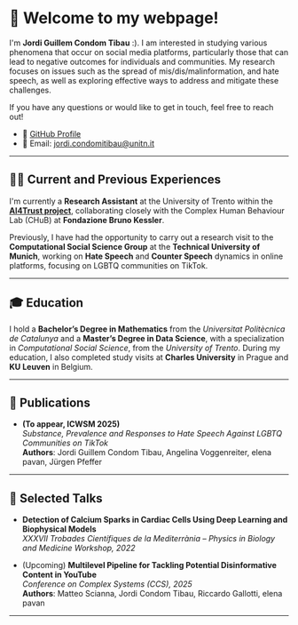 # 👋 Welcome to my webpage!

I'm **Jordi Guillem Condom Tibau** :). I am interested in studying various phenomena that occur on social media platforms, particularly those that can lead to negative outcomes for individuals and communities. My research focuses on issues such as the spread of mis/dis/malinformation, and hate speech, as well as exploring effective ways to address and mitigate these challenges. 


If you have any questions or would like to get in touch, feel free to reach out!
- 🔗 [GitHub Profile](https://github.com/JordiCondom)
- 📧 Email: jordi.condomitibau@unitn.it

---

## 👨‍💻 Current and Previous Experiences

I'm currently a **Research Assistant** at the University of Trento within the **[AI4Trust project](https://cordis.europa.eu/project/id/101070190)**, collaborating closely with the Complex Human Behaviour Lab (CHuB) at **Fondazione Bruno Kessler**.

Previously, I have had the opportunity to carry out a research visit to the **Computational Social Science Group** at the **Technical University of Munich**, working on **Hate Speech** and **Counter Speech** dynamics in online platforms, focusing on LGBTQ communities on TikTok.

---

## 🎓 Education

I hold a **Bachelor’s Degree in Mathematics** from the *Universitat Politècnica de Catalunya* and a **Master’s Degree in Data Science**, with a specialization in *Computational Social Science*, from the *University of Trento*. During my education, I also completed study visits at **Charles University** in Prague and **KU Leuven** in Belgium.

---

## 📄 Publications

- **(To appear, ICWSM 2025)**  
  *Substance, Prevalence and Responses to Hate Speech Against LGBTQ Communities on TikTok*  
  **Authors**: Jordi Guillem Condom Tibau, Angelina Voggenreiter, elena pavan, Jürgen Pfeffer

---

## 🎤 Selected Talks

- **Detection of Calcium Sparks in Cardiac Cells Using Deep Learning and Biophysical Models**  
  *XXXVII Trobades Científiques de la Mediterrània – Physics in Biology and Medicine Workshop, 2022*

- (Upcoming) **Multilevel Pipeline for Tackling Potential Disinformative Content in YouTube**  
  *Conference on Complex Systems (CCS), 2025*  
  **Authors**: Matteo Scianna, Jordi Condom Tibau, Riccardo Gallotti, elena pavan

---
